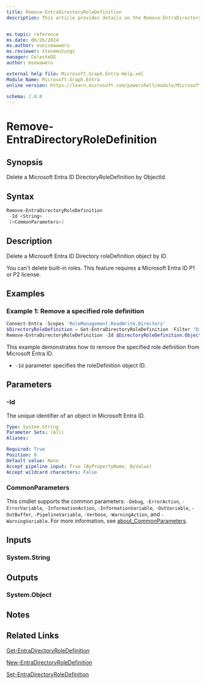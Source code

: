 ```yaml
---
title: Remove-EntraDirectoryRoleDefinition
description: This article provides details on the Remove-EntraDirectoryRoleDefinition command.


ms.topic: reference
ms.date: 06/26/2024
ms.author: eunicewaweru
ms.reviewer: stevemutungi
manager: CelesteDG
author: msewaweru

external help file: Microsoft.Graph.Entra-Help.xml
Module Name: Microsoft.Graph.Entra
online version: https://learn.microsoft.com/powershell/module/Microsoft.Graph.Entra/Remove-EntraDirectoryRoleDefinition

schema: 2.0.0
---
```


# Remove-EntraDirectoryRoleDefinition

## Synopsis

Delete a Microsoft Entra ID DirectoryRoleDefinition by ObjectId.

## Syntax

```powershell
Remove-EntraDirectoryRoleDefinition 
 -Id <String> 
 [<CommonParameters>]
```

## Description

Delete a Microsoft Entra ID Directory roleDefinition object by ID.

You can't delete built-in roles. This feature requires a Microsoft Entra ID P1 or P2 license.

## Examples

### Example 1: Remove a specified role definition

```powershell
Connect-Entra -Scopes 'RoleManagement.ReadWrite.Directory'
$DirectoryRoleDefinition = Get-EntraDirectoryRoleDefinition -Filter "DisplayName eq 'Guest Inviter'"
Remove-EntraDirectoryRoleDefinition -Id $DirectoryRoleDefinition.ObjectId
```

This example demonstrates how to remove the specified role definition from Microsoft Entra ID.

- `-Id` parameter specifies the roleDefinition object ID.

## Parameters

### -Id

The unique identifier of an object in Microsoft Entra ID.

```yaml
Type: System.String
Parameter Sets: (All)
Aliases:

Required: True
Position: 0
Default value: None
Accept pipeline input: True (ByPropertyName, ByValue)
Accept wildcard characters: False
```

### CommonParameters

This cmdlet supports the common parameters: `-Debug`, `-ErrorAction`, `-ErrorVariable`, `-InformationAction`, `-InformationVariable`, `-OutVariable`, `-OutBuffer`, `-PipelineVariable`, `-Verbose`, `-WarningAction`, and `-WarningVariable`. For more information, see [about_CommonParameters](https://go.microsoft.com/fwlink/?LinkID=113216).

## Inputs

### System.String

## Outputs

### System.Object

## Notes

## Related Links

[Get-EntraDirectoryRoleDefinition](Get-EntraDirectoryRoleDefinition.md)

[New-EntraDirectoryRoleDefinition](New-EntraDirectoryRoleDefinition.md)

[Set-EntraDirectoryRoleDefinition](Set-EntraDirectoryRoleDefinition.md)
